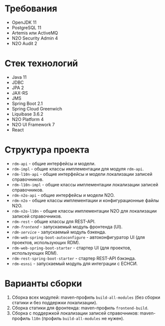 # Требования

- OpenJDK 11
- PostgreSQL 11
- Artemis или ActiveMQ
- N2O Security Admin 4
- N2O Audit 2

# Стек технологий

- Java 11
- JDBC
- JPA 2
- JAX-RS
- JMS
- Spring Boot 2.1
- Spring Cloud Greenwich
- Liquibase 3.6.2
- N2O Platform 4
- N2O UI Framework 7
- React

# Структура проекта

- `rdm-api` - общие интерфейсы и модели.
- `rdm-impl` - общие классы имплементации для модуля `rdm-api`.
- `rdm-l10n-api` - общие интерфейсы и модели локализации записей справочников.
- `rdm-l10n-impl` - общие классы имплементации локализации записей справочников.
- `rdm-n2o-api` - общие интерфейсы и модели N2O. 
- `rdm-n2o` - общие классы имплементации и конфигурационные файлы N2O. 
- `rdm-n2o-l10n` - общие классы имплементации N2O для локализации записей справочников.
- `rdm-rest` - общие классы для REST-API.
- *`rdm-frontend`* - запускаемый модуль фронтенда (UI).
- *`rdm-service`* - запускаемый модуль бэкенда.
- `rdm-web-spring-boot-autoconfigure` - автоконфигуратор UI (для проектов, использующих RDM).
- `rdm-web-spring-boot-starter` - стартер UI (для проектов, использующих RDM).
- `rdm-rest-spring-boot-starter` - стартер REST-API бэкэнда.
- `rdm-esnsi` - запускаемый модуль для интеграции с ЕСНСИ.

# Варианты сборки
1) Сборка всех модулей: maven-профиль `build-all-modules` (без сборки статики и без поддержки локализации).
2) Сборка статики для фронтенда: maven-профиль `frontend-build`.
3) Сборка с поддержкой локализации записей справочников: maven-профиль `l10n` (профиль `build-all-modules` не нужен).
